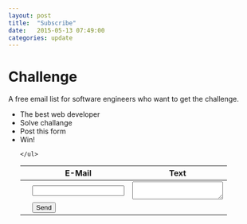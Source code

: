 ```yaml
---
layout: post
title:  "Subscribe"
date:   2015-05-13 07:49:00
categories: update
---
```

<form action="http://formspree.io/marco.scavazza@pippo.eu">
	<h1>Challenge</h1>
	<p>A free email list for software engineers who want to get the challenge.</p>
	<ul>
		<li>The best web developer </li>
		<li>Solve challange</li>
		<li>Post this form</li>
		<li>Win!</li>
		
	</ul>

<table>
    <thead>
      <tr>
        <th></th>
        <th>E-Mail</th>
        <th>Text</th>
      </tr>
    </thead>
    <tbody>
      <tr>
        <td></td>
        <td><input type="email" name="_replyto"></td>
        <td><textarea name="body"></textarea></td>
      </tr>
	<tr>
        <td></td>
        <td><input type="submit" value="Send"></td>
        <td></td>
      </tr>
    </tbody>
</table>



